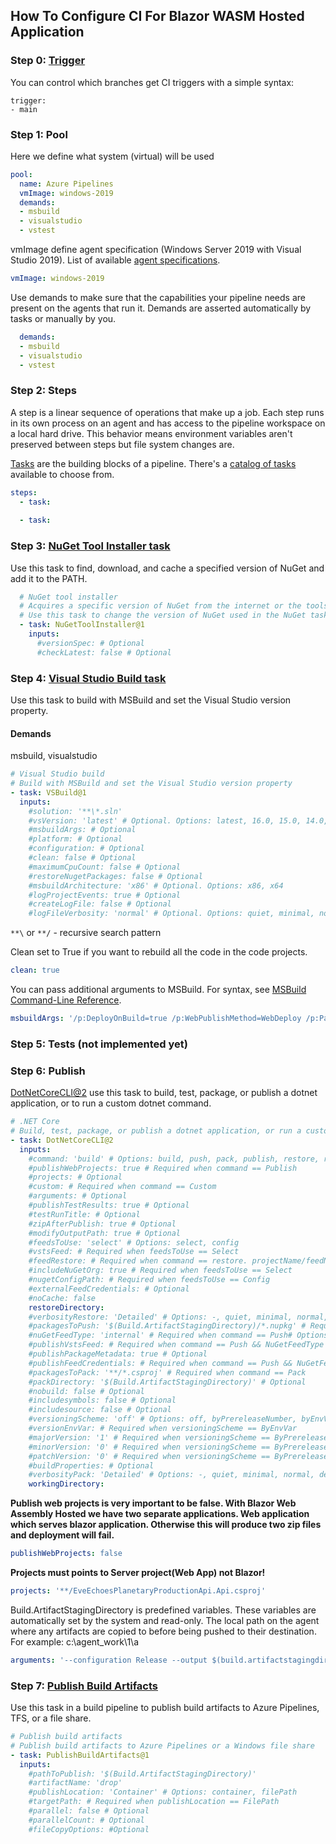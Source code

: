 ## How To Configure CI For Blazor WASM Hosted Application

### Step 0: [Trigger](https://docs.microsoft.com/en-us/azure/devops/pipelines/repos/github?view=azure-devops&tabs=yaml#ci-triggers)

You can control which branches get CI triggers with a simple syntax:

```
trigger:
- main
```

### Step 1: Pool

Here we define what system (virtual) will be used

```yml
pool:
  name: Azure Pipelines
  vmImage: windows-2019
  demands:  
  - msbuild
  - visualstudio
  - vstest
```

vmImage define agent specification (Windows Server 2019 with Visual Studio 2019). List of available [agent specifications](https://docs.microsoft.com/en-us/azure/devops/pipelines/agents/hosted?view=azure-devops&tabs=yaml#software).

```yml
vmImage: windows-2019
```

Use demands to make sure that the capabilities your pipeline needs are present on the agents that run it. Demands are asserted automatically by tasks or manually by you.

```yml
  demands:  
  - msbuild
  - visualstudio
  - vstest
```

### Step 2: Steps

A step is a linear sequence of operations that make up a job. Each step runs in its own process on an agent and has access to the pipeline workspace on a local hard drive. This behavior means environment variables aren't preserved between steps but file system changes are.

[Tasks](https://docs.microsoft.com/en-us/azure/devops/pipelines/process/tasks?view=azure-devops) are the building blocks of a pipeline. There's a [catalog of tasks](https://docs.microsoft.com/en-us/azure/devops/pipelines/tasks/?view=azure-devops) available to choose from.

```yml
steps:
  - task:
  
  - task:
```

### Step 3: [NuGet Tool Installer task](https://docs.microsoft.com/en-us/azure/devops/pipelines/tasks/tool/nuget?view=azure-devops)

Use this task to find, download, and cache a specified version of NuGet and add it to the PATH.

```yml
  # NuGet tool installer
  # Acquires a specific version of NuGet from the internet or the tools cache and adds it to the PATH. 
  # Use this task to change the version of NuGet used in the NuGet tasks.
  - task: NuGetToolInstaller@1
    inputs:
      #versionSpec: # Optional
      #checkLatest: false # Optional
```

### Step 4: [Visual Studio Build task](https://docs.microsoft.com/en-us/azure/devops/pipelines/tasks/build/visual-studio-build?view=azure-devops)

Use this task to build with MSBuild and set the Visual Studio version property.

#### Demands
msbuild, visualstudio

```yml
# Visual Studio build
# Build with MSBuild and set the Visual Studio version property
- task: VSBuild@1
  inputs:
    #solution: '**\*.sln' 
    #vsVersion: 'latest' # Optional. Options: latest, 16.0, 15.0, 14.0, 12.0, 11.0
    #msbuildArgs: # Optional
    #platform: # Optional
    #configuration: # Optional
    #clean: false # Optional
    #maximumCpuCount: false # Optional
    #restoreNugetPackages: false # Optional
    #msbuildArchitecture: 'x86' # Optional. Options: x86, x64
    #logProjectEvents: true # Optional
    #createLogFile: false # Optional
    #logFileVerbosity: 'normal' # Optional. Options: quiet, minimal, normal, detailed, diagnostic
```

`**\` or `**/` - recursive search pattern

Clean set to True if you want to rebuild all the code in the code projects.

```yml
clean: true
```

You can pass additional arguments to MSBuild. For syntax, see [MSBuild Command-Line Reference](https://docs.microsoft.com/en-us/visualstudio/msbuild/msbuild-command-line-reference).

```yml
msbuildArgs: '/p:DeployOnBuild=true /p:WebPublishMethod=WebDeploy /p:PackageAsSingleFile=false /p:SkipInvalidConfigurations=true /p:Configuration=Release /p:Platform="Any CPU"'
```

### Step 5: Tests (not implemented yet)

### Step 6: Publish

[DotNetCoreCLI@2](https://docs.microsoft.com/en-us/azure/devops/pipelines/tasks/build/dotnet-core-cli?view=azure-devops) use this task to build, test, package, or publish a dotnet application, or to run a custom dotnet command.

```yml
# .NET Core
# Build, test, package, or publish a dotnet application, or run a custom dotnet command
- task: DotNetCoreCLI@2
  inputs:
    #command: 'build' # Options: build, push, pack, publish, restore, run, test, custom
    #publishWebProjects: true # Required when command == Publish
    #projects: # Optional
    #custom: # Required when command == Custom
    #arguments: # Optional
    #publishTestResults: true # Optional
    #testRunTitle: # Optional
    #zipAfterPublish: true # Optional
    #modifyOutputPath: true # Optional
    #feedsToUse: 'select' # Options: select, config
    #vstsFeed: # Required when feedsToUse == Select
    #feedRestore: # Required when command == restore. projectName/feedName for project-scoped feed. FeedName only for organization-scoped feed.
    #includeNuGetOrg: true # Required when feedsToUse == Select
    #nugetConfigPath: # Required when feedsToUse == Config
    #externalFeedCredentials: # Optional
    #noCache: false
    restoreDirectory:
    #verbosityRestore: 'Detailed' # Options: -, quiet, minimal, normal, detailed, diagnostic
    #packagesToPush: '$(Build.ArtifactStagingDirectory)/*.nupkg' # Required when command == Push
    #nuGetFeedType: 'internal' # Required when command == Push# Options: internal, external
    #publishVstsFeed: # Required when command == Push && NuGetFeedType == Internal
    #publishPackageMetadata: true # Optional
    #publishFeedCredentials: # Required when command == Push && NuGetFeedType == External
    #packagesToPack: '**/*.csproj' # Required when command == Pack
    #packDirectory: '$(Build.ArtifactStagingDirectory)' # Optional
    #nobuild: false # Optional
    #includesymbols: false # Optional
    #includesource: false # Optional
    #versioningScheme: 'off' # Options: off, byPrereleaseNumber, byEnvVar, byBuildNumber
    #versionEnvVar: # Required when versioningScheme == ByEnvVar
    #majorVersion: '1' # Required when versioningScheme == ByPrereleaseNumber
    #minorVersion: '0' # Required when versioningScheme == ByPrereleaseNumber
    #patchVersion: '0' # Required when versioningScheme == ByPrereleaseNumber
    #buildProperties: # Optional
    #verbosityPack: 'Detailed' # Options: -, quiet, minimal, normal, detailed, diagnostic
    workingDirectory:
```

**Publish web projects is very important to be false. With Blazor Web Assembly Hosted we have two separate applications. Web application which serves blazor application. Otherwise this will produce two zip files and deployment will fail.**

```yml
publishWebProjects: false
```

**Projects must points to Server project(Web App) not Blazor!**

```yml
projects: '**/EveEchoesPlanetaryProductionApi.Api.csproj'
```


Build.ArtifactStagingDirectory is predefined variables. These variables are automatically set by the system and read-only. The local path on the agent where any artifacts are copied to before being pushed to their destination. For example: c:\agent_work\1\a

```yml
arguments: '--configuration Release --output $(build.artifactstagingdirectory)'
```

### Step 7: [Publish Build Artifacts](https://docs.microsoft.com/en-us/azure/devops/pipelines/tasks/utility/publish-build-artifacts?view=azure-devops)

Use this task in a build pipeline to publish build artifacts to Azure Pipelines, TFS, or a file share.

```yml
# Publish build artifacts
# Publish build artifacts to Azure Pipelines or a Windows file share
- task: PublishBuildArtifacts@1
  inputs:
    #pathToPublish: '$(Build.ArtifactStagingDirectory)' 
    #artifactName: 'drop' 
    #publishLocation: 'Container' # Options: container, filePath
    #targetPath: # Required when publishLocation == FilePath
    #parallel: false # Optional
    #parallelCount: # Optional
    #fileCopyOptions: #Optional
```
